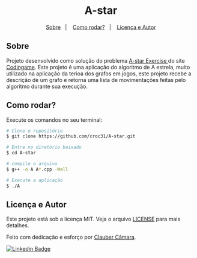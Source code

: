 <h1 align="center"> A-star </h1>

<p align="center">
  <a href="#sobre">Sobre</a>&nbsp;&nbsp;&nbsp;|&nbsp;&nbsp;&nbsp;
  <a href="#como-rodar">Como rodar?</a>&nbsp;&nbsp;&nbsp;|&nbsp;&nbsp;&nbsp;
  <a href="#licença-e-autor">Licença e Autor</a>
</p>

## Sobre
Projeto desenvolvido como solução do problema <a href = "https://www.codingame.com/ide/puzzle/a-star-exercise"> A-star Exercise <a> do site <a href="https://www.codingame.com/home"> Codingame<a>.
Este projeto é uma aplicação do algoritmo de A estrela, muito utilizado na aplicação da terioa dos grafos em jogos, este projeto recebe a descrição de um grafo e retorna uma lista de movimentações feitas pelo algoritmo durante sua execução.
  

## Como rodar?

Execute os comandos no seu terminal:

```bash
# Clone o repositório
$ git clone https://github.com/croc31/A-star.git

# Entre no diretório baixado
$ cd A-star

# compile o arquivo
$ g++ -o A A*.cpp -Wall

# Execute a aplicação
$ ./A

```

## Licença e Autor

Este projeto está sob a licença MIT. Veja o arquivo [LICENSE](https://github.com/croc31/move.it/blob/main/LICENSE) para mais detalhes.

Feito com dedicação e esforço por [Clauber Câmara](https://github.com/croc31).


[![Linkedin Badge](https://img.shields.io/badge/-Clauber_Rogério_de_Oliveira_Câmara-blue?style=flat-square&logo=Linkedin&logoColor=white&link=https://www.linkedin.com/in/clauber-câmara-778057152)](https://www.linkedin.com/in/clauber-câmara-778057152)
